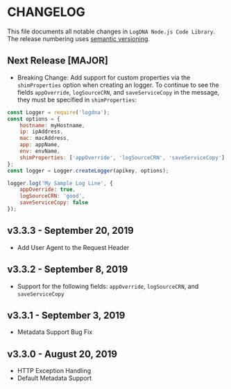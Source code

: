 # CHANGELOG

This file documents all notable changes in `LogDNA Node.js Code Library`. The release numbering uses [semantic versioning](http://semver.org).

## Next Release [MAJOR]
- Breaking Change: Add support for custom properties via the `shimProperties` option when creating an logger. To continue to see the fields `appOverride`, `logSourceCRN`, and `saveServiceCopy` in the message, they must be specified in `shimProperties`:
```javascript
const Logger = require('logdna');
const options = {
    hostname: myHostname,
    ip: ipAddress,
    mac: macAddress,
    app: appName,
    env: envName,
    shimProperties: ['appOverride', 'logSourceCRN', 'saveServiceCopy']
};
const logger = Logger.createLogger(apikey, options);

logger.log('My Sample Log Line', {
    appOverride: true,
    logSourceCRN: 'good',
    saveServiceCopy: false
});
```

## v3.3.3 - September 20, 2019
- Add User Agent to the Request Header

## v3.3.2 - September 8, 2019
- Support for the following fields: `appOverride`, `logSourceCRN`, and `saveServiceCopy`

## v3.3.1 - September 3, 2019
- Metadata Support Bug Fix

## v3.3.0 - August 20, 2019
- HTTP Exception Handling
- Default Metadata Support
